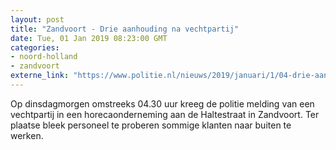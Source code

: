 ```yaml
---
layout: post
title: "Zandvoort - Drie aanhouding na vechtpartij"
date: Tue, 01 Jan 2019 08:23:00 GMT
categories: 
- noord-holland 
- zandvoort 
externe_link: "https://www.politie.nl/nieuws/2019/januari/1/04-drie-aanhouding-na-vechtpartij.html"
---
```


Op dinsdagmorgen omstreeks 04.30 uur kreeg de politie melding van een vechtpartij in een horecaonderneming aan de Haltestraat in Zandvoort. Ter plaatse bleek personeel te proberen sommige klanten naar buiten te werken.
